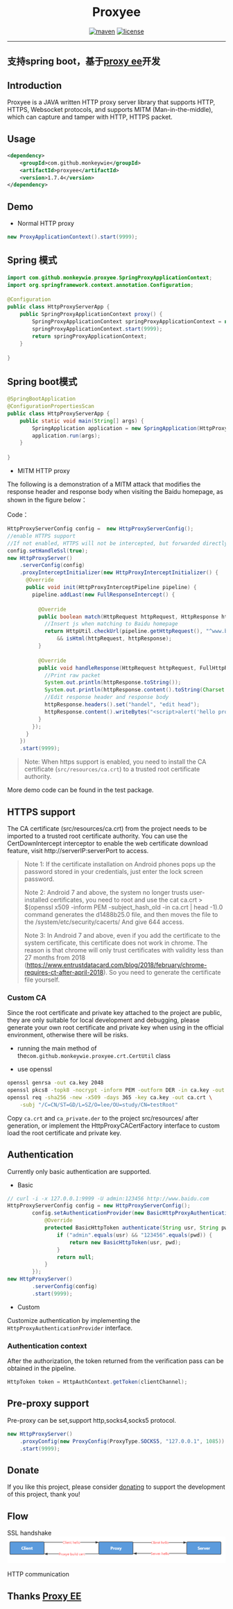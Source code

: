 <div align="center">
  <h1>Proxyee</h1>
  <p>
  
[![maven](https://img.shields.io/maven-central/v/com.github.monkeywie/proxyee.svg)](https://search.maven.org/search?q=com.github.monkeywie)
[![license](https://img.shields.io/github/license/monkeywie/proxyee.svg)](https://opensource.org/licenses/MIT)

</div>

---
## 支持spring boot，基于[proxy ee](https://github.com/monkeyWie/proxyee)开发
## Introduction

Proxyee is a JAVA written HTTP proxy server library that supports HTTP, HTTPS, Websocket protocols, and supports MITM (Man-in-the-middle), which can capture and tamper with HTTP, HTTPS packet.

## Usage

```xml
<dependency>
    <groupId>com.github.monkeywie</groupId>
    <artifactId>proxyee</artifactId>
    <version>1.7.4</version>
</dependency>
```

## Demo

- Normal HTTP proxy

```java
new ProxyApplicationContext().start(9999);
```
## Spring 模式

```java
import com.github.monkeywie.proxyee.SpringProxyApplicationContext;
import org.springframework.context.annotation.Configuration;

@Configuration
public class HttpProxyServerApp {
    public SpringProxyApplicationContext proxy() {
        SpringProxyApplicationContext springProxyApplicationContext = new SpringProxyApplicationContext();
        springProxyApplicationContext.start(9999);
        return springProxyApplicationContext;
    }

}

```
## Spring boot模式
```java
@SpringBootApplication
@ConfigurationPropertiesScan
public class HttpProxyServerApp {
    public static void main(String[] args) {
        SpringApplication application = new SpringApplication(HttpProxyServerApp.class);
        application.run(args);
    }

}

```

- MITM HTTP proxy

The following is a demonstration of a MITM attack that modifies the response header and response body when visiting the Baidu homepage, as shown in the figure below：

Code：

```java
HttpProxyServerConfig config =  new HttpProxyServerConfig();
//enable HTTPS support
//If not enabled, HTTPS will not be intercepted, but forwarded directly to the raw packet.
config.setHandleSsl(true);
new HttpProxyServer()
    .serverConfig(config)
    .proxyInterceptInitializer(new HttpProxyInterceptInitializer() {
      @Override
      public void init(HttpProxyInterceptPipeline pipeline) {
        pipeline.addLast(new FullResponseIntercept() {

          @Override
          public boolean match(HttpRequest httpRequest, HttpResponse httpResponse, HttpProxyInterceptPipeline pipeline) {
            //Insert js when matching to Baidu homepage
            return HttpUtil.checkUrl(pipeline.getHttpRequest(), "^www.baidu.com$")
                && isHtml(httpRequest, httpResponse);
          }

          @Override
          public void handleResponse(HttpRequest httpRequest, FullHttpResponse httpResponse, HttpProxyInterceptPipeline pipeline) {
            //Print raw packet
            System.out.println(httpResponse.toString());
            System.out.println(httpResponse.content().toString(Charset.defaultCharset()));
            //Edit response header and response body
            httpResponse.headers().set("handel", "edit head");
            httpResponse.content().writeBytes("<script>alert('hello proxyee')</script>".getBytes());
          }
        });
      }
    })
    .start(9999);
```

> Note: When https support is enabled, you need to install the CA certificate (`src/resources/ca.crt`) to a trusted root certificate authority.

More demo code can be found in the test package.

## HTTPS support

The CA certificate (src/resources/ca.crt) from the project needs to be imported to a trusted root certificate authority.
You can use the CertDownIntercept interceptor to enable the web certificate download feature, visit http://serverIP:serverPort to access.

> Note 1: If the certificate installation on Android phones pops up the password stored in your credentials, just enter the lock screen password.
>
> Note 2: Android 7 and above, the system no longer trusts user-installed certificates, you need to root and use the
> cat ca.crt > $(openssl x509 -inform PEM -subject_hash_old -in ca.crt | head -1).0
> command generates the d1488b25.0 file, and then moves the file to the
> /system/etc/security/cacerts/
> And give 644 access.
>
> Note 3: In Android 7 and above, even if you add the certificate to the system certificate, this certificate does not work in chrome. The reason is that chrome will only trust certificates with validity less than 27 months from 2018 (https://www.entrustdatacard.com/blog/2018/february/chrome-requires-ct-after-april-2018). So you need to generate the certificate file yourself.

### Custom CA

Since the root certificate and private key attached to the project are public, they are only suitable for local development and debugging, please generate your own root certificate and private key when using in the official environment, otherwise there will be risks.

- running the main method of the`com.github.monkeywie.proxyee.crt.CertUtil` class

- use openssl

```sh
openssl genrsa -out ca.key 2048
openssl pkcs8 -topk8 -nocrypt -inform PEM -outform DER -in ca.key -out ca_private.der
openssl req -sha256 -new -x509 -days 365 -key ca.key -out ca.crt \
    -subj "/C=CN/ST=GD/L=SZ/O=lee/OU=study/CN=testRoot"
```

Copy `ca.crt` and `ca_private.der` to the project src/resources/ after generation, or implement the HttpProxyCACertFactory interface to custom load the root certificate and private key.

## Authentication

Currently only basic authentication are supported.

- Basic

```java
// curl -i -x 127.0.0.1:9999 -U admin:123456 http://www.baidu.com
HttpProxyServerConfig config = new HttpProxyServerConfig();
        config.setAuthenticationProvider(new BasicHttpProxyAuthenticationProvider() {
            @Override
            protected BasicHttpToken authenticate(String usr, String pwd) {
                if ("admin".equals(usr) && "123456".equals(pwd)) {
                    return new BasicHttpToken(usr, pwd);
                }
                return null;
            }
        });
new HttpProxyServer()
        .serverConfig(config)
        .start(9999);
```

- Custom

Customize authentication by implementing the `HttpProxyAuthenticationProvider` interface.

### Authentication context

After the authorization, the token returned from the verification pass can be obtained in the pipeline.

```java
HttpToken token = HttpAuthContext.getToken(clientChannel);
```

## Pre-proxy support

Pre-proxy can be set,support http,socks4,socks5 protocol.

```java
new HttpProxyServer()
    .proxyConfig(new ProxyConfig(ProxyType.SOCKS5, "127.0.0.1", 1085))
    .start(9999);
```

## Donate

If you like this project, please consider [donating](/.donate/index.md) to support the development of this project, thank you!

## Flow

SSL handshake
![SSL握手](https://raw.githubusercontent.com/monkeyWie/pic-bed/master/proxyee/20190918134332.png)

HTTP communication
## Thanks [Proxy EE](https://github.com/monkeyWie/proxyee)
